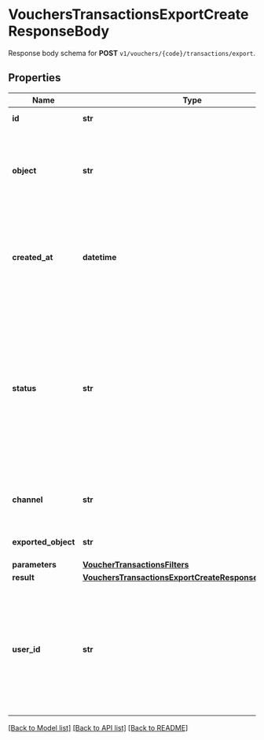# VouchersTransactionsExportCreateResponseBody

Response body schema for **POST** `v1/vouchers/{code}/transactions/export`.

## Properties

Name | Type | Description | Notes
------------ | ------------- | ------------- | -------------
**id** | **str** | Unique export ID. | [optional] 
**object** | **str** | The type of object being represented. This object stores information about the &#x60;export&#x60;. | [optional] [default to 'export']
**created_at** | **datetime** | Timestamp representing the date and time when the export was scheduled in ISO 8601 format. | [optional] 
**status** | **str** | Status of the export. Informs you whether the export has already been completed, i.e. indicates whether the file containing the exported data has been generated. | [optional] [default to 'SCHEDULED']
**channel** | **str** | The channel through which the export was triggered. | [optional] [default to 'API']
**exported_object** | **str** | The type of exported object. | [optional] [default to 'voucher_transactions']
**parameters** | [**VoucherTransactionsFilters**](VoucherTransactionsFilters.md) |  | 
**result** | [**VouchersTransactionsExportCreateResponseBodyResult**](VouchersTransactionsExportCreateResponseBodyResult.md) |  | [optional] 
**user_id** | **str** | Identifies the specific user who initiated the export through the Voucherify Dashboard; returned when the &#x60;channel&#x60; value is &#x60;WEBSITE&#x60;. | [optional] 

[[Back to Model list]](../README.md#documentation-for-models) [[Back to API list]](../README.md#documentation-for-api-endpoints) [[Back to README]](../README.md)


